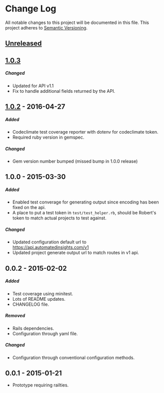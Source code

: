 # Change Log
All notable changes to this project will be documented in this file. This project adheres to [Semantic Versioning](http://semver.org/).

## [Unreleased](https://github.com/automatedinsightsinc/wordsmith-ruby-sdk/compare/v1.0.3...HEAD)

## [1.0.3](https://github.com/automatedinsightsinc/wordsmith-ruby-sdk/compare/v1.0.2...v1.0.3)
##### Changed
- Updated for API v1.1
- Fix to handle additional fields returned by the API.

## [1.0.2](https://github.com/AutomatedInsightsInc/wordsmith-ruby-sdk/tree/v1.0.2) - 2016-04-27
##### Added
- Codeclimate test coverage reporter with dotenv for codeclimate token.
- Required ruby version in gemspec.

##### Changed
- Gem version number bumped (missed bump in 1.0.0 release)

## 1.0.0 - 2015-03-30

##### Added
- Enabled test converage for generating output since encoding has been fixed on the api.
- A place to put a test token in `test/test_helper.rb`, should be Robert's token to match actual projects to test against.

##### Changed
- Updated configuration default url to https://api.automatedinsights.com/v1
- Updated project generate output url to match routes in v1 api.

## 0.0.2 - 2015-02-02

##### Added
- Test coverage using minitest.
- Lots of README updates.
- CHANGELOG file.

##### Removed
- Rails dependencies.
- Configuration through yaml file.

##### Changed
- Configuration through conventional configuration methods.

## 0.0.1 - 2015-01-21
- Prototype requiring railties.
